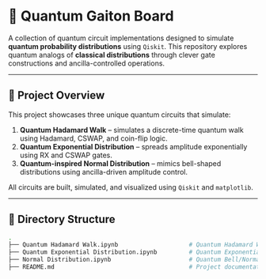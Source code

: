 # 🧠 Quantum Gaiton Board

A collection of quantum circuit implementations designed to simulate **quantum probability distributions** using `Qiskit`. This repository explores quantum analogs of **classical distributions** through clever gate constructions and ancilla-controlled operations.

---

## 🚀 Project Overview

This project showcases three unique quantum circuits that simulate:

1. **Quantum Hadamard Walk** – simulates a discrete-time quantum walk using Hadamard, CSWAP, and coin-flip logic.
2. **Quantum Exponential Distribution** – spreads amplitude exponentially using RX and CSWAP gates.
3. **Quantum-inspired Normal Distribution** – mimics bell-shaped distributions using ancilla-driven amplitude control.

All circuits are built, simulated, and visualized using `Qiskit` and `matplotlib`.

---

## 📁 Directory Structure

```bash
.
├── Quantum Hadamard Walk.ipynb                    # Quantum Hadamard Walk
├── Quantum Exponential Distribution.ipynb         # Quantum Exponential Distribution
├── Normal Distribution.ipynb                      # Quantum Bell/Normal-like Distribution
├── README.md                                      # Project documentation

